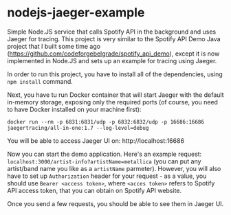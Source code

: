 # nodejs-jaeger-example
Simple Node.JS service that calls Spotify API in the background and uses Jaeger for tracing. This project is very similar to the Spotify API Demo Java project that I built some time ago (https://github.com/codeforgebelgrade/spotify_api_demo), except it is now implemented in Node.JS and sets up an example for tracing using Jaeger. 

In order to run this project, you have to install all of the dependencies, using `npm install` command. 

Next, you have tu run Docker container that will start Jaeger with the default in-memory storage, exposing only the required ports (of course, you need to have Docker installed on your machine first): 

`docker run --rm -p 6831:6831/udp -p 6832:6832/udp -p 16686:16686 jaegertracing/all-in-one:1.7 --log-level=debug`

You will be able to access Jaeger UI on: http://localhost:16686

Now you can start the demo application. Here's an example request: `localhost:3000/artist-info?artistName=metallica` (you can put any artist/band name you like as a `artistName` parmeter). However, you will also have to set up `Authorization` header for your request - as a value, you should use `Bearer <access token>`, where `<acces token>` refers to Spotify API access token, that you can obtain on Spotify API website. 

Once you send a few requests, you should be able to see them in Jaeger UI.


